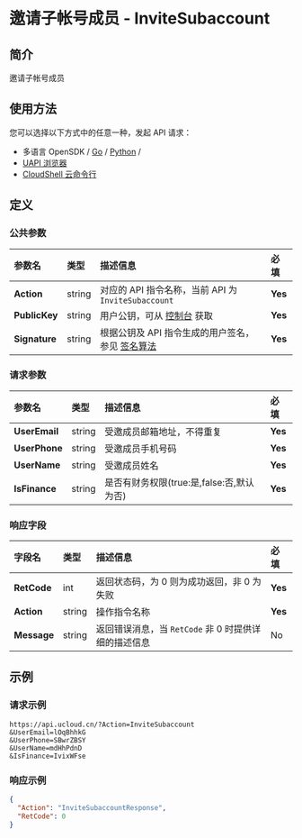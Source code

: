 # 邀请子帐号成员 - InviteSubaccount

## 简介

邀请子帐号成员






## 使用方法

您可以选择以下方式中的任意一种，发起 API 请求：
- 多语言 OpenSDK / [Go](https://github.com/ucloud/ucloud-sdk-go) / [Python](https://github.com/ucloud/ucloud-sdk-python3) /
- [UAPI 浏览器](https://console.ucloud.cn/uapi/detail?id=InviteSubaccount)
- [CloudShell 云命令行](https://shell.ucloud.cn/)


## 定义

### 公共参数

| 参数名 | 类型 | 描述信息 | 必填 |
|:---|:---|:---|:---|
| **Action**     | string  | 对应的 API 指令名称，当前 API 为 `InviteSubaccount`                        | **Yes** |
| **PublicKey**  | string  | 用户公钥，可从 [控制台](https://console.ucloud.cn/uapi/apikey) 获取                                             | **Yes** |
| **Signature**  | string  | 根据公钥及 API 指令生成的用户签名，参见 [签名算法](api/summary/signature.md)  | **Yes** |

### 请求参数

| 参数名 | 类型 | 描述信息 | 必填 |
|:---|:---|:---|:---|
| **UserEmail** | string | 受邀成员邮箱地址，不得重复 |**Yes**|
| **UserPhone** | string | 受邀成员手机号码 |**Yes**|
| **UserName** | string | 受邀成员姓名 |**Yes**|
| **IsFinance** | string | 是否有财务权限(true:是,false:否,默认为否) |**Yes**|

### 响应字段

| 字段名 | 类型 | 描述信息 | 必填 |
|:---|:---|:---|:---|
| **RetCode** | int | 返回状态码，为 0 则为成功返回，非 0 为失败 |**Yes**|
| **Action** | string | 操作指令名称 |**Yes**|
| **Message** | string | 返回错误消息，当 `RetCode` 非 0 时提供详细的描述信息 |No|




## 示例

### 请求示例
    
```
https://api.ucloud.cn/?Action=InviteSubaccount
&UserEmail=lOqBhhkG
&UserPhone=SBwrZBSY
&UserName=mdHhPdnD
&IsFinance=IvixWFse
```

### 响应示例
    
```json
{
  "Action": "InviteSubaccountResponse",
  "RetCode": 0
}
```





